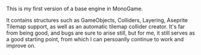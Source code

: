 This is my first version of a base engine in MonoGame.

It contains structures such as GameObjects, Colliders, Layering, Aseprite Tilemap support, as well as an automatic tilemap collider creator.
It's far from being good, and bugs are sure to arise still, but for me, it still serves as a good starting point, from which I can persoanlly continue to work and improve on.
